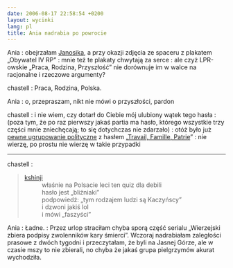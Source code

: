 ```yaml
---
date: 2006-08-17 22:58:54 +0200
layout: wycinki
lang: pl
title: Ania nadrabia po powrocie
---
```


Ania
: obejrzałam [Janosika](http://www.spieprzajdziadu.com/2006/08/17/janosik/ '(związać go i na zamek)'), a przy okazji zdjęcia ze spaceru z plakatem „Obywatel IV RP”
: mnie też te plakaty chwytają za serce
: ale czyż LPR-owskie „Praca, Rodzina, Przyszłość” nie dorównuje im w walce na racjonalne i rzeczowe argumenty?

chastell
: Praca, Rodzina, Polska.

Ania
: o, przepraszam, nikt nie mówi o przyszłości, pardon

chastell
: i nie wiem, czy dotarł do Ciebie mój ulubiony wątek tego hasła
: (poza tym, że po raz pierwszy jakaś partia ma hasło, którego wszystkie trzy części mnie zniechęcają; to się dotychczas nie zdarzało)
: otóż było już [pewne ugrupowanie polityczne](http://pl.wikipedia.org/wiki/Rz%C4%85d_Vichy 'Régime de Vichy') z hasłem „[Travail, Famille, Patrie](http://fr.wikipedia.org/wiki/Travail,_Famille,_Patrie 'Praca, Rodzina, Ojczyzna, tak.')”
: nie wierzę, po prostu nie wierzę w takie przypadki

---

chastell
: <blockquote><dl><dt><a href='http://bash.org.pl/74425/' title='z basha, oczywiście'>kshinji</a></dt><dd>właśnie na Polsacie leci ten quiz dla debili</dd><dd>hasło jest „bliźniaki”</dd><dd>podpowiedź: „tym rodzajem ludzi są Kaczyńscy”</dd><dd>i dzwoni jakiś lol</dd><dd>i mówi „faszyści”</dd></dl></blockquote>

Ania
: Ładne.
: Przez urlop straciłam chyba sporą część serialu „Wierzejski zbiera podpisy zwolenników kary śmierci”. Wczoraj nadrabiałam zaległości prasowe z dwóch tygodni i przeczytałam, że byli na Jasnej Górze, ale w czasie mszy to nie zbierali, no chyba że jakaś grupa pielgrzymów akurat wychodziła.
